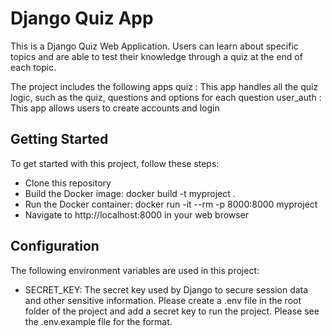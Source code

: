 # Django Quiz App 
This is a Django Quiz Web Application. Users can learn about specific topics and are able to test their knowledge through a quiz at the end of each topic. 

The project includes the following apps
quiz : This app handles all the quiz logic, such as the quiz, questions and options for each question 
user_auth : This app allows users to create accounts and login

## Getting Started
To get started with this project, follow these steps:
* Clone this repository
* Build the Docker image: docker build -t myproject .
* Run the Docker container: docker run -it --rm -p 8000:8000 myproject
* Navigate to http://localhost:8000 in your web browser

## Configuration
The following environment variables are used in this project:
* SECRET_KEY: The secret key used by Django to secure session data and other sensitive information. Please create a .env file in the root folder of the project and add a secret key to run the project. Please see the .env.example file for the format. 
